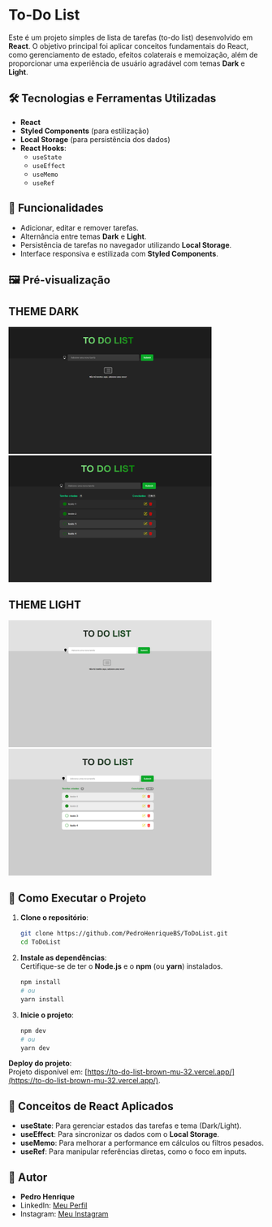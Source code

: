 
# To-Do List  

Este é um projeto simples de lista de tarefas (to-do list) desenvolvido em **React**. O objetivo principal foi aplicar conceitos fundamentais do React, como gerenciamento de estado, efeitos colaterais e memoização, além de proporcionar uma experiência de usuário agradável com temas **Dark** e **Light**.

## 🛠️ Tecnologias e Ferramentas Utilizadas  

- **React**  
- **Styled Components** (para estilização)  
- **Local Storage** (para persistência dos dados)  
- **React Hooks**:  
  - `useState`  
  - `useEffect`  
  - `useMemo`  
  - `useRef`  

## 🎯 Funcionalidades  

- Adicionar, editar e remover tarefas.  
- Alternância entre temas **Dark** e **Light**.  
- Persistência de tarefas no navegador utilizando **Local Storage**.  
- Interface responsiva e estilizada com **Styled Components**.    

## 🖼️ Pré-visualização  

## **THEME DARK**
<div>
  <img src="src/assets/readme/dark.png" width="400px" height="250px">
  <img src="src/assets/readme/dark-2.png" width="400px" height="250px">
</div>

## **THEME LIGHT**
<div>
  <img src="src/assets/readme/light.png" width="400px" height="250px">
  <img src="src/assets/readme/light-2.png" width="400px" height="250px">
</div>

## 🚀 Como Executar o Projeto  

1. **Clone o repositório**:  
   ```bash
   git clone https://github.com/PedroHenriqueBS/ToDoList.git
   cd ToDoList
   ```

2. **Instale as dependências**:  
   Certifique-se de ter o **Node.js** e o **npm** (ou **yarn**) instalados.  
   ```bash
   npm install
   # ou
   yarn install
   ```

3. **Inicie o projeto**:  
   ```bash
   npm dev
   # ou
   yarn dev
   ```

**Deploy do projeto**:  
   Projeto disponível em: [https://to-do-list-brown-mu-32.vercel.app/](https://to-do-list-brown-mu-32.vercel.app/).  


## 🧠 Conceitos de React Aplicados  

- **useState**: Para gerenciar estados das tarefas e tema (Dark/Light).  
- **useEffect**: Para sincronizar os dados com o **Local Storage**.  
- **useMemo**: Para melhorar a performance em cálculos ou filtros pesados.  
- **useRef**: Para manipular referências diretas, como o foco em inputs.  

## 👤 Autor  

- **Pedro Henrique**  
- LinkedIn: [Meu Perfil](https://www.linkedin.com/in/pedro-henrique-23418b213/)  
- Instagram: [Meu Instagram](https://www.instagram.com/pedroohbs_/)  
